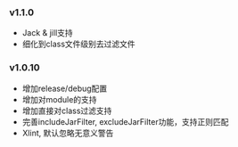 ### v1.1.0
 * Jack & jill支持
 * 细化到class文件级别去过滤文件

### v1.0.10
 * 增加release/debug配置
 * 增加对module的支持
 * 增加直接对class过滤支持
 * 完善includeJarFilter, excludeJarFilter功能，支持正则匹配
 * Xlint, 默认忽略无意义警告